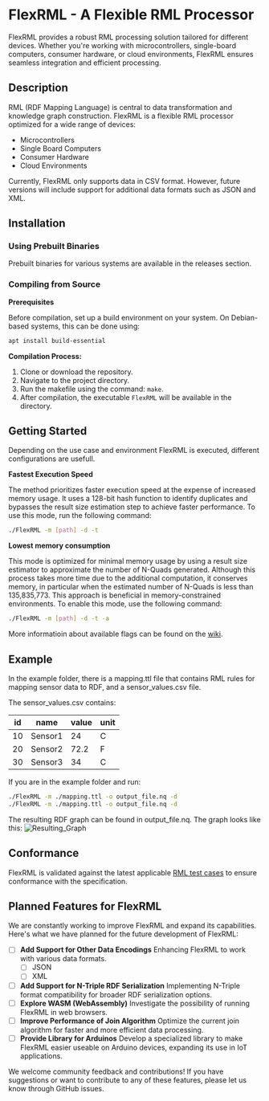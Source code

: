 # FlexRML - A Flexible RML Processor

FlexRML provides a robust RML processing solution tailored for different devices. Whether you're working with microcontrollers, single-board computers, consumer hardware, or cloud environments, FlexRML ensures seamless integration and efficient processing.

## Description

RML (RDF Mapping Language) is central to data transformation and knowledge graph construction. FlexRML is a flexible RML processor optimized for a wide range of devices:

- Microcontrollers
- Single Board Computers
- Consumer Hardware
- Cloud Environments

Currently, FlexRML only supports data in CSV format. However, future versions will include support for additional data formats such as JSON and XML.

## Installation
### Using Prebuilt Binaries
Prebuilt binaries for various systems are available in the releases section.

### Compiling from Source
**Prerequisites**

Before compilation, set up a build environment on your system. 
On Debian-based systems, this can be done using:

```bash
apt install build-essential
```

**Compilation Process:**

1. Clone or download the repository.
2. Navigate to the project directory.
3. Run the makefile using the command: `make`.
4. After compilation, the executable `FlexRML` will be available in the directory.

## Getting Started

Depending on the use case and environment FlexRML is executed, different configurations are usefull. 

**Fastest Execution Speed**

The method prioritizes faster execution speed at the expense of increased memory usage. It uses a 128-bit hash function to identify duplicates and bypasses the result size estimation step to achieve faster performance. To use this mode, run the following command:
```bash
./FlexRML -m [path] -d -t
```


**Lowest memory consumption**

This mode is optimized for minimal memory usage by using a result size estimator to approximate the number of N-Quads generated. Although this process takes more time due to the additional computation, it conserves memory, in particular when the estimated number of N-Quads is less than 135,835,773. This approach is beneficial in memory-constrained environments. To enable this mode, use the following command:
```bash
./FlexRML -m [path] -d -t -a
```

More informatioin about available flags can be found on the [wiki](https://github.com/wintechis/FlexRML/wiki/cli_parameters).

## Example

In the example folder, there is a mapping.ttl file that contains RML rules for mapping sensor data to RDF, and a sensor_values.csv file.

The sensor_values.csv contains:

| id  | name    | value | unit |
| --- | ------- | ----- | ---- |
| 10  | Sensor1 | 24    | C    |
| 20  | Sensor2 | 72.2  | F    |
| 30  | Sensor3 | 34    | C    |

If you are in the example folder and run:

```bash
./FlexRML -m ./mapping.ttl -o output_file.nq -d
./FlexRML -m ./mapping.ttl -o output_file.nq -d
```

The resulting RDF graph can be found in output_file.nq.
The graph looks like this:
![Resulting_Graph](https://github.com/FreuMi/FlexRML/blob/main/example/output_graph.png)

## Conformance
FlexRML is validated against the latest applicable [RML test cases](https://github.com/kg-construct/rml-test-cases) to ensure conformance with the specification.

## Planned Features for FlexRML
We are constantly working to improve FlexRML and expand its capabilities. Here's what we have planned for the future development of FlexRML:
- [ ] **Add Support for Other Data Encodings** Enhancing FlexRML to work with various data formats.
     + [ ] JSON
     + [ ] XML
- [ ] **Add Support for N-Triple RDF Serialization** Implementing N-Triple format compatibility for broader RDF serialization options.
- [ ] **Explore WASM (WebAssembly)** Investigate the possibility of running FlexRML in web browsers.
- [ ] **Improve Performance of Join Algorithm** Optimize the current join algorithm for faster and more efficient data processing.
- [ ] **Provide Library for Arduinos** Develop a specialized library to make FlexRML easier useable on Arduino devices, expanding its use in IoT applications.

We welcome community feedback and contributions! If you have suggestions or want to contribute to any of these features, please let us know through GitHub issues.
